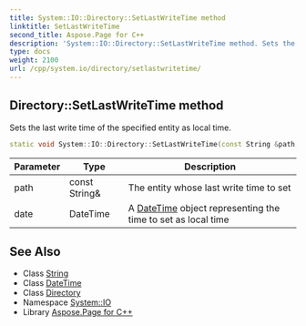 ```yaml
---
title: System::IO::Directory::SetLastWriteTime method
linktitle: SetLastWriteTime
second_title: Aspose.Page for C++
description: 'System::IO::Directory::SetLastWriteTime method. Sets the last write time of the specified entity as local time in C++.'
type: docs
weight: 2100
url: /cpp/system.io/directory/setlastwritetime/
---
```

## Directory::SetLastWriteTime method


Sets the last write time of the specified entity as local time.

```cpp
static void System::IO::Directory::SetLastWriteTime(const String &path, DateTime date)
```


| Parameter | Type | Description |
| --- | --- | --- |
| path | const String\& | The entity whose last write time to set |
| date | DateTime | A [DateTime](../../../system/datetime/) object representing the time to set as local time |

## See Also

* Class [String](../../../system/string/)
* Class [DateTime](../../../system/datetime/)
* Class [Directory](../)
* Namespace [System::IO](../../)
* Library [Aspose.Page for C++](../../../)
